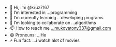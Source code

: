 - 👋 Hi, I’m @kruz7167
- 👀 I’m interested in ...programming 
- 🌱 I’m currently learning ...developing programs
- 💞️ I’m looking to collaborate on ...algorithms
- 📫 How to reach me ...mukoyatony337@gmail.com
- 😄 Pronouns: ...He
- ⚡ Fun fact: ...i watch alot of movies 

<!---
kruz7167/kruz7167 is a ✨ special ✨ repository because its `README.md` (this file) appears on your GitHub profile.
You can click the Preview link to take a look at your changes.
--->
